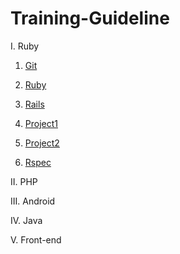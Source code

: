 # Training-Guideline

I. Ruby
1. [Git](https://#)

2. [Ruby](https://github.com/framgia/Training-Guideline/blob/master/Ruby/rails_tutorial.md)

3. [Rails](https://#)

4. [Project1](https://#)

5. [Project2](https://#)

6. [Rspec](https://#)

II. PHP

III. Android

IV. Java

V. Front-end
